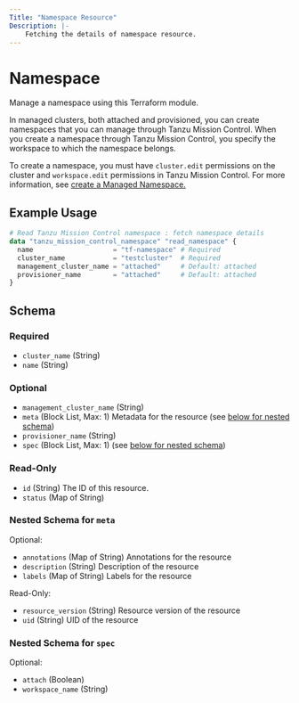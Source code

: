 ```yaml
---
Title: "Namespace Resource"
Description: |-
    Fetching the details of namespace resource.
---
```


# Namespace

Manage a namespace using this Terraform module.

In managed clusters, both attached and provisioned, you can create namespaces that you can manage through Tanzu Mission Control.
When you create a namespace through Tanzu Mission Control, you specify the workspace to which the namespace belongs.

To create a namespace, you must have `cluster.edit` permissions on the cluster and `workspace.edit` permissions in Tanzu Mission Control.
For more information, see [create a Managed Namespace.][namespace]

[namespace]: https://docs.vmware.com/en/VMware-Tanzu-Mission-Control/services/tanzumc-using/GUID-FB8AD386-8DA1-4287-AE85-1287F5C0101B.html

## Example Usage

```terraform
# Read Tanzu Mission Control namespace : fetch namespace details
data "tanzu_mission_control_namespace" "read_namespace" {
  name                    = "tf-namespace" # Required
  cluster_name            = "testcluster"  # Required
  management_cluster_name = "attached"     # Default: attached
  provisioner_name        = "attached"     # Default: attached
}
```

<!-- schema generated by tfplugindocs -->
## Schema

### Required

- `cluster_name` (String)
- `name` (String)

### Optional

- `management_cluster_name` (String)
- `meta` (Block List, Max: 1) Metadata for the resource (see [below for nested schema](#nestedblock--meta))
- `provisioner_name` (String)
- `spec` (Block List, Max: 1) (see [below for nested schema](#nestedblock--spec))

### Read-Only

- `id` (String) The ID of this resource.
- `status` (Map of String)

<a id="nestedblock--meta"></a>
### Nested Schema for `meta`

Optional:

- `annotations` (Map of String) Annotations for the resource
- `description` (String) Description of the resource
- `labels` (Map of String) Labels for the resource

Read-Only:

- `resource_version` (String) Resource version of the resource
- `uid` (String) UID of the resource


<a id="nestedblock--spec"></a>
### Nested Schema for `spec`

Optional:

- `attach` (Boolean)
- `workspace_name` (String)
